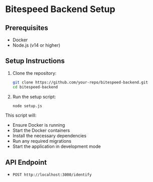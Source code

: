 # Bitespeed Backend Setup

## Prerequisites

- Docker
- Node.js (v14 or higher)

## Setup Instructions

1. Clone the repository:

   ```bash
   git clone https://github.com/your-repo/bitespeed-backend.git
   cd bitespeed-backend
   ```

2. Run the setup script:
   ```bash
   node setup.js
   ```

This script will:

- Ensure Docker is running
- Start the Docker containers
- Install the necessary dependencies
- Run any required migrations
- Start the application in development mode

## API Endpoint

- `POST http://localhost:3000/identify`
